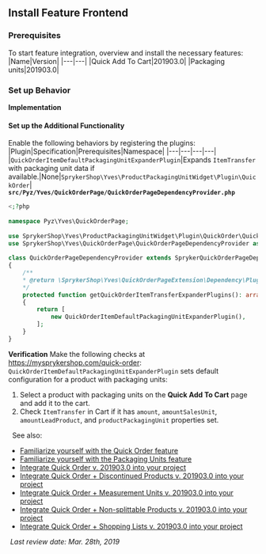 ## Install Feature Frontend
### Prerequisites
To start feature integration, overview and install the necessary features:
|Name|Version|
|---|---|
|Quick Add To Cart|201903.0|
|Packaging units|201903.0|

### Set up Behavior
**Implementation**

#### Set up the Additional Functionality
Enable the following behaviors by registering the plugins:
|Plugin|Specification|Prerequisites|Namespace|
|---|---|---|---|
|`QuickOrderItemDefaultPackagingUnitExpanderPlugin`|Expands `ItemTransfer` with packaging unit data if available.|None|`SprykerShop\Yves\ProductPackagingUnitWidget\Plugin\QuickOrder`|
**`src/Pyz/Yves/QuickOrderPage/QuickOrderPageDependencyProvider.php`**
```php
<;?php
 
namespace Pyz\Yves\QuickOrderPage;
 
use SprykerShop\Yves\ProductPackagingUnitWidget\Plugin\QuickOrder\QuickOrderItemDefaultPackagingUnitExpanderPlugin;
use SprykerShop\Yves\QuickOrderPage\QuickOrderPageDependencyProvider as SprykerQuickOrderPageDependencyProvider;
 
class QuickOrderPageDependencyProvider extends SprykerQuickOrderPageDependencyProvider
{
	/**
	* @return \SprykerShop\Yves\QuickOrderPageExtension\Dependency\Plugin\QuickOrderItemExpanderPluginInterface[]
	*/
	protected function getQuickOrderItemTransferExpanderPlugins(): array
	{
		return [
			new QuickOrderItemDefaultPackagingUnitExpanderPlugin(),
		];
	}
}
```
**Verification**
Make the following checks at  https://mysprykershop.com/quick-order:
`QuickOrderItemDefaultPackagingUnitExpanderPlugin` sets default configuration for a product with packaging units:

1. Select a product with packaging units on the **Quick Add To Cart** page and add it to the cart. 
2. Check `ItemTransfer` in Cart if it has `amount`, `amountSalesUnit`, `amountLeadProduct`, and `productPackagingUnit` properties set.


 
See also:

* [Familiarize yourself with the Quick Order feature](https://documentation.spryker.com/capabilities/cart/quick_order/quick-order-overview-201903.htm)
* [Familiarize yourself with the Packaging Units feature](https://documentation.spryker.com/capabilities/packaging___measurement_units/packaging_units/packaging-units.htm)
* [Integrate Quick Order v. 201903.0 into your project](https://documentation.spryker.com/feature_integration_guides/quick_order/quick-order-feature-integration-201903.htm)
* [Integrate Quick Order + Discontinued Products v. 201903.0 into your project](https://documentation.spryker.com/feature_integration_guides/quick_order/quick-order-discontinued-products-feature-integration-201903.htm)
* [Integrate Quick Order + Measurement Units v. 201903.0 into your project](https://documentation.spryker.com/feature_integration_guides/quick_order/quick-order-measurement-units-feature-integration-201903.htm)
* [Integrate Quick Order + Non-splittable Products v. 201903.0 into your project](https://documentation.spryker.com/feature_integration_guides/quick_order/quick-order-non-splittable-products-feature-integration-201903.htm)
* [Integrate Quick Order + Shopping Lists v. 201903.0 into your project](https://documentation.spryker.com/feature_integration_guides/quick_order/quick-order-shopping-lists-feature-integration-201903.htm)

 *Last review date: Mar. 28th, 2019* <!-- by  Dmitry Lymarenko, Yuliia Boiko-->
